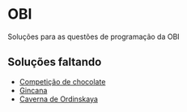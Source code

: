 # OBI
 Soluções para as questões de programação da OBI

## Soluções faltando

* [Competição de chocolate](https://olimpiada.ic.unicamp.br/pratique/pj/2009/f2/choco/)
* [Gincana](https://olimpiada.ic.unicamp.br/pratique/pj/2011/f2/gincana/)
* [Caverna de Ordinskaya](https://olimpiada.ic.unicamp.br/pratique/pj/2016/f2/caverna/)